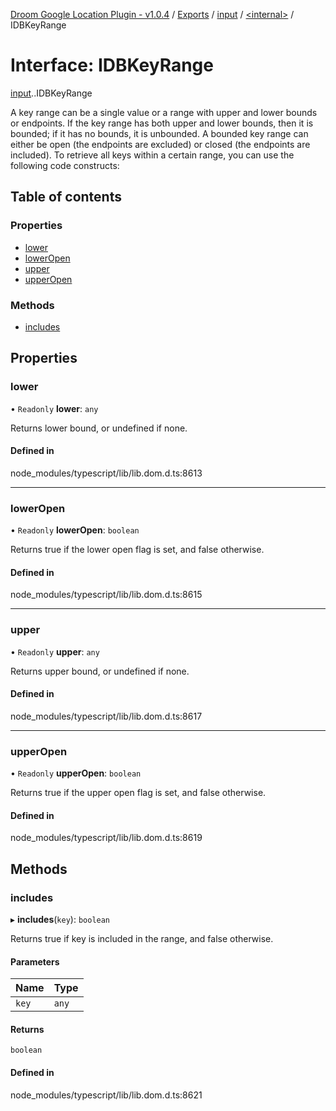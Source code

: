 [Droom Google Location Plugin - v1.0.4](../README.md) / [Exports](../modules.md) / [input](../modules/input.md) / [<internal\>](../modules/input._internal_.md) / IDBKeyRange

# Interface: IDBKeyRange

[input](../modules/input.md).[<internal>](../modules/input._internal_.md).IDBKeyRange

A key range can be a single value or a range with upper and lower bounds or endpoints. If the key range has both upper and lower bounds, then it is bounded; if it has no bounds, it is unbounded. A bounded key range can either be open (the endpoints are excluded) or closed (the endpoints are included). To retrieve all keys within a certain range, you can use the following code constructs:

## Table of contents

### Properties

- [lower](input._internal_.IDBKeyRange.md#lower)
- [lowerOpen](input._internal_.IDBKeyRange.md#loweropen)
- [upper](input._internal_.IDBKeyRange.md#upper)
- [upperOpen](input._internal_.IDBKeyRange.md#upperopen)

### Methods

- [includes](input._internal_.IDBKeyRange.md#includes)

## Properties

### lower

• `Readonly` **lower**: `any`

Returns lower bound, or undefined if none.

#### Defined in

node_modules/typescript/lib/lib.dom.d.ts:8613

___

### lowerOpen

• `Readonly` **lowerOpen**: `boolean`

Returns true if the lower open flag is set, and false otherwise.

#### Defined in

node_modules/typescript/lib/lib.dom.d.ts:8615

___

### upper

• `Readonly` **upper**: `any`

Returns upper bound, or undefined if none.

#### Defined in

node_modules/typescript/lib/lib.dom.d.ts:8617

___

### upperOpen

• `Readonly` **upperOpen**: `boolean`

Returns true if the upper open flag is set, and false otherwise.

#### Defined in

node_modules/typescript/lib/lib.dom.d.ts:8619

## Methods

### includes

▸ **includes**(`key`): `boolean`

Returns true if key is included in the range, and false otherwise.

#### Parameters

| Name | Type |
| :------ | :------ |
| `key` | `any` |

#### Returns

`boolean`

#### Defined in

node_modules/typescript/lib/lib.dom.d.ts:8621
